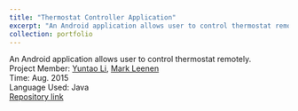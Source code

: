 ```yaml
---
title: "Thermostat Controller Application"
excerpt: "An Android application allows user to control thermostat remotely.<br/><img src='/images/500x300.png'>"
collection: portfolio
---
```


An Android application allows user to control thermostat remotely.<br />
Project Member: [Yuntao Li](y.li.2@student.tue.nl), [Mark Leenen](m.leenen@student.tue.nl)<br />
Time: Aug. 2015<br />
Language Used: Java<br />
[Repository link](xxx)
